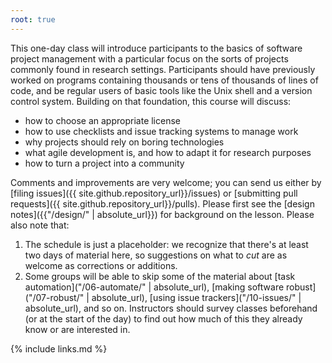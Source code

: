```yaml
---
root: true
---
```

This one-day class will introduce participants to the basics of software project management
with a particular focus on the sorts of projects commonly found in research settings.
Participants should have previously worked on
programs containing thousands or tens of thousands of lines of code,
and be regular users of basic tools like the Unix shell and a version control system.
Building on that foundation, this course will discuss:

*   how to choose an appropriate license
*   how to use checklists and issue tracking systems to manage work
*   why projects should rely on boring technologies
*   what agile development is, and how to adapt it for research purposes
*   how to turn a project into a community

Comments and improvements are very welcome;
you can send us either by
[filing issues]({{ site.github.repository_url}}/issues)
or
[submitting pull requests]({{ site.github.repository_url}}/pulls).
Please first see the [design notes]({{"/design/" | absolute_url}}) for background on the lesson.
Please also note that:

1.  The schedule is just a placeholder:
    we recognize that there's at least two days of material here,
    so suggestions on what to *cut* are as welcome as corrections or additions.
2.  Some groups will be able to skip some of the material about
    [task automation]("/06-automate/" | absolute_url),
    [making software robust]("/07-robust/" | absolute_url),
    [using issue trackers]("/10-issues/" | absolute_url),
    and so on.
    Instructors should survey classes beforehand (or at the start of the day)
    to find out how much of this they already know or are interested in.

{% include links.md %}
